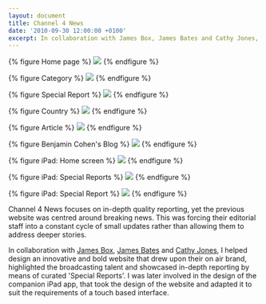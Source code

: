 ```yaml
---
layout: document
title: Channel 4 News
date: '2010-09-30 12:00:00 +0100'
excerpt: In collaboration with James Box, James Bates and Cathy Jones, I helped design an innovative and bold website, reflecting the programmes branding and Channel 4's public remit.
---
```

{% figure Home page %}
![](/assets/images/projects/channel4_news/0.jpg)
{% endfigure %}

{% figure Category %}
![](/assets/images/projects/channel4_news/1.jpg)
{% endfigure %}

{% figure Special Report %}
![](/assets/images/projects/channel4_news/2.jpg)
{% endfigure %}

{% figure Country %}
![](/assets/images/projects/channel4_news/3.jpg)
{% endfigure %}

{% figure Article %}
![](/assets/images/projects/channel4_news/4.jpg)
{% endfigure %}

{% figure Benjamin Cohen's Blog %}
![](/assets/images/projects/channel4_news/5.jpg)
{% endfigure %}

{% figure iPad: Home screen %}
![](/assets/images/projects/channel4_news/6.jpg)
{% endfigure %}

{% figure iPad: Special Reports %}
![](/assets/images/projects/channel4_news/7.jpg)
{% endfigure %}

{% figure iPad: Special Report %}
![](/assets/images/projects/channel4_news/8.jpg)
{% endfigure %}

Channel 4 News focuses on in-depth quality reporting, yet the previous website was centred around breaking news. This was forcing their editorial staff into a constant cycle of small updates rather than allowing them to address deeper stories.

In collaboration with [James Box][1], [James Bates][2] and [Cathy Jones][3], I helped design an innovative and bold website that drew upon their on air brand, highlighted the broadcasting talent and showcased in-depth reporting by means of curated 'Special Reports'. I was later involved in the design of the companion iPad app, that took the design of the website and adapted it to suit the requirements of a touch based interface.

[1]: http://clearleft.com/is/james-box/
[2]: http://clearleft.com/is/james-bates/
[3]: http://www.electricelephant.com/